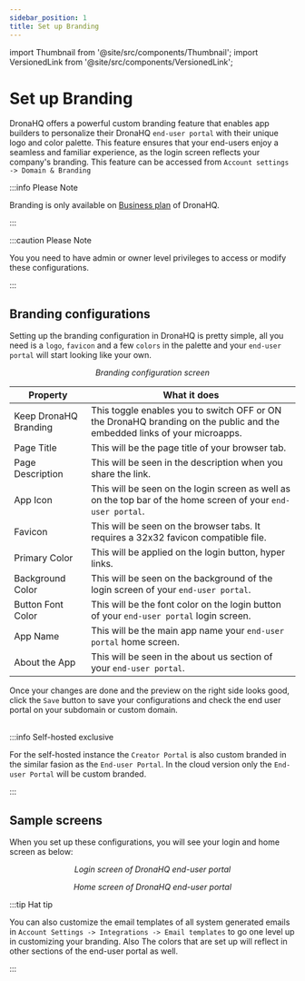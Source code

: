 ```yaml
---
sidebar_position: 1
title: Set up Branding
---
```


import Thumbnail from '@site/src/components/Thumbnail';
import VersionedLink from '@site/src/components/VersionedLink';

# Set up Branding

DronaHQ offers a powerful custom branding feature that enables app builders to personalize their DronaHQ `end-user portal` with their unique logo and color palette. This feature ensures that your end-users enjoy a seamless and familiar experience, as the login screen reflects your company's branding. This feature can be accessed from `Account settings -> Domain & Branding`

:::info Please Note

Branding is only available on [Business plan](https://www.dronahq.com/pricing) of DronaHQ.

:::

:::caution Please Note

You you need to have admin or owner level privileges to access or modify these configurations.

:::

## Branding configurations

Setting up the branding configuration in DronaHQ is pretty simple, all you need is a `logo`, `favicon` and a few `colors` in the palette and your `end-user portal` will start looking like your own.

<figure>
  <Thumbnail src="/img/org-management/brand-config.png" alt="Branding configuration" width='100%'/>
  <figcaption align = "center"><i>Branding configuration screen</i></figcaption>
</figure>


|  Property | What it does |
|  --- | --- |
| Keep DronaHQ Branding | This toggle enables you to switch OFF or ON the DronaHQ branding on the public and the embedded links of your microapps. |
| Page Title | This will be the page title of your browser tab. |
| Page Description | This will be seen in the description when you share the link.  |
| App Icon | This will be seen on the login screen as well as on the top bar of the home screen of your `end-user portal`. |
| Favicon | This will be seen on the browser tabs. It requires a 32x32 favicon compatible file. |
| Primary Color | This will be applied on the login button, hyper links. |
| Background Color | This will be seen on the background of the login screen of your `end-user portal`. |
| Button Font Color | This will be the font color on the login button of your `end-user portal` login screen. |
| App Name | This will be the main app name your `end-user portal` home screen. |
| About the App | This will be seen in the about us section of your `end-user portal`. |

Once your changes are done and the preview on the right side looks good, click the `Save` button to save your configurations and check the end user portal on your subdomain or custom domain. 
<br></br>

:::info Self-hosted exclusive

For the self-hosted instance the `Creator Portal` is also custom branded in the similar fasion as the `End-user Portal`. In the cloud version only the `End-user Portal` will be custom branded.

:::

## Sample screens

When you set up these configurations, you will see your login and home screen as below:

<figure>
  <Thumbnail src="/img/org-management/login-screen.png" alt="Login screen of DronaHQ end-user portal" width='100%'/>
  <figcaption align = "center"><i>Login screen of DronaHQ end-user portal</i></figcaption>
</figure>

<figure>
  <Thumbnail src="/img/org-management/home-screen.png" alt="Home screen of DronaHQ end-user portal" width='100%'/>
  <figcaption align = "center"><i>Home screen of DronaHQ end-user portal</i></figcaption>
</figure>

:::tip Hat tip

You can also customize the email templates of all system generated emails in `Account Settings -> Integrations -> Email templates` to go one level up in customizing your branding. Also The colors that are set up will reflect in other sections of the end-user portal as well. 

:::